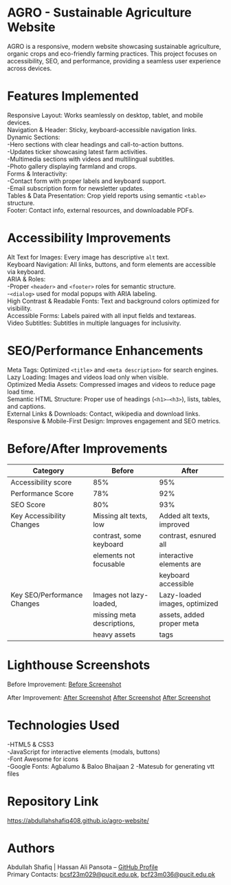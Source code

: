 # AGRO - Sustainable Agriculture Website
AGRO is a responsive, modern website showcasing sustainable agriculture, organic crops and eco-friendly farming practices. This project focuses on accessibility, SEO, and performance, providing a seamless user experience across devices.

# Features Implemented
Responsive Layout: Works seamlessly on desktop, tablet, and mobile devices.  
Navigation & Header: Sticky, keyboard-accessible navigation links.  
Dynamic Sections:  
  -Hero sections with clear headings and call-to-action buttons.  
  -Updates ticker showcasing latest farm activities.  
  -Multimedia sections with videos and multilingual subtitles.  
  -Photo gallery displaying farmland and crops.  
Forms & Interactivity:  
  -Contact form with proper labels and keyboard support.  
  -Email subscription form for newsletter updates.  
Tables & Data Presentation: Crop yield reports using semantic `<table>` structure.  
Footer: Contact info, external resources, and downloadable PDFs.

# Accessibility Improvements
Alt Text for Images: Every image has descriptive `alt` text.  
Keyboard Navigation: All links, buttons, and form elements are accessible via keyboard.  
ARIA & Roles:  
  -Proper `<header>` and `<footer>` roles for semantic structure.  
  -`<dialog>` used for modal popups with ARIA labeling.  
High Contrast & Readable Fonts: Text and background colors optimized for visibility.  
Accessible Forms: Labels paired with all input fields and textareas.  
Video Subtitles: Subtitles in multiple languages for inclusivity.

# SEO/Performance Enhancements
Meta Tags: Optimized `<title>` and `<meta description>` for search engines.  
Lazy Loading: Images and videos load only when visible.  
Optimized Media Assets: Compressed images and videos to reduce page load time.  
Semantic HTML Structure: Proper use of headings (`<h1>–<h3>`), lists, tables, and captions.  
External Links & Downloads: Contact, wikipedia and download links.
Responsive & Mobile-First Design: Improves engagement and SEO metrics.

# Before/After Improvements

| Category                   | Before                      | After                        |
|----------------------------|-----------------------------|------------------------------|
| Accessibility score        | 85%                         | 95%                          |
| Performance Score          | 78%                         | 92%                          |
| SEO Score                  | 80%                         | 93%                          |
| Key Accessibility Changes  | Missing alt texts, low      | Added alt texts, improved    |
|                            | contrast, some keyboard     | contrast, esnured all        |
|                            | elements not focusable      | interactive elements are     |
|                            |                             | keyboard accessible          |
| Key SEO/Performance Changes| Images not lazy-loaded,     | Lazy-loaded images, optimized|
|                            | missing meta descriptions,  | assets, added proper meta    |
|                            | heavy assets                | tags                         |

# Lighthouse Screenshots
Before Improvement: 
[Before Screenshot](assets/images/before.png)

After Improvement: 
[After Screenshot](assets/images/after_0.png)
[After Screenshot](assets/images/after_1.png)
[After Screenshot](assets/images/after_2.png)

# Technologies Used
-HTML5 & CSS3  
-JavaScript for interactive elements (modals, buttons)  
-Font Awesome for icons  
-Google Fonts: Agbalumo & Baloo Bhaijaan 2 
-Matesub for generating vtt files 

# Repository Link
https://abdullahshafiq408.github.io/agro-website/

# Authors
Abdullah Shafiq | Hassan Ali Pansota – [GitHub Profile](https://github.com/abdullahshafiq408)  
Primary Contacts: bcsf23m029@pucit.edu.pk, bcf23m036@pucit.edu.pk

